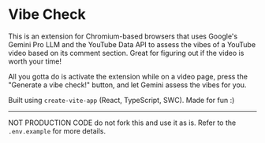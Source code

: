 # Vibe Check

This is an extension for Chromium-based browsers that uses Google's Gemini Pro LLM and the YouTube Data API to assess the vibes of a YouTube video based on its comment section. Great for figuring out if the video is worth your time!

All you gotta do is activate the extension while on a video page, press the "Generate a vibe check!" button, and let Gemini assess the vibes for you.

Built using `create-vite-app` (React, TypeScript, SWC). Made for fun :)

***

NOT PRODUCTION CODE do not fork this and use it as is. Refer to the `.env.example` for more details.
